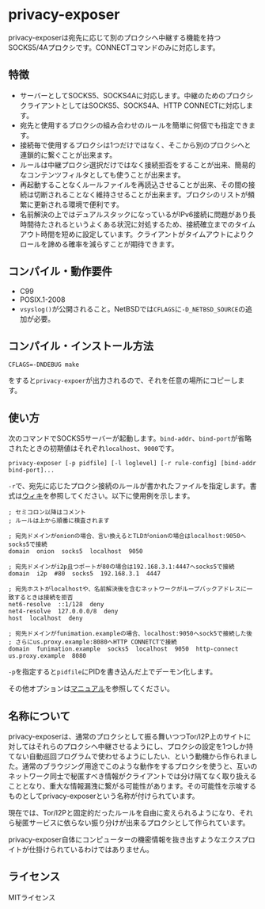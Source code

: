 # privacy-exposer

privacy-exposerは宛先に応じて別のプロクシへ中継する機能を持つSOCKS5/4Aプロクシです。CONNECTコマンドのみに対応します。

## 特徴

* サーバーとしてSOCKS5、SOCKS4Aに対応します。中継のためのプロクシクライアントとしてはSOCKS5、SOCKS4A、HTTP CONNECTに対応します。
* 宛先と使用するプロクシの組み合わせのルールを簡単に何個でも指定できます。
* 接続毎で使用するプロクシは1つだけではなく、そこから別のプロクシへと連鎖的に繋ぐことが出来ます。
* ルールは中継プロクシ選択だけではなく接続拒否をすることが出来、簡易的なコンテンツフィルタとしても使うことが出来ます。
* 再起動することなくルールファイルを再読込させることが出来、その間の接続は切断されることなく維持させることが出来ます。プロクシのリストが頻繁に更新される環境で便利です。
* 名前解決の上ではデュアルスタックになっているがIPv6接続に問題があり長時間待たされるというよくある状況に対処するため、接続確立までのタイムアウト時間を短めに設定しています。クライアントがタイムアウトによりクロールを諦める確率を減らすことが期待できます。

## コンパイル・動作要件

* C99
* POSIX.1-2008
* `vsyslog()`が公開されること。NetBSDでは`CFLAGS`に`-D_NETBSD_SOURCE`の追加が必要。

## コンパイル・インストール方法

```
CFLAGS=-DNDEBUG make
```

をすると`privacy-expoer`が出力されるので、それを任意の場所にコピーします。

## 使い方

次のコマンドでSOCKS5サーバーが起動します。`bind-addr`、`bind-port`が省略されたときの初期値はそれぞれ`localhost`、`9000`です。

```
privacy-exposer [-p pidfile] [-l loglevel] [-r rule-config] [bind-addr bind-port]...
```

`-r`で、宛先に応じたプロクシ接続のルールが書かれたファイルを指定します。書式は[ウィキ](https://github.com/hcmiya/privacy-exposer/wiki/%E3%83%AB%E3%83%BC%E3%83%AB%E3%83%95%E3%82%A1%E3%82%A4%E3%83%AB%E6%96%87%E6%B3%95)を参照してください。以下に使用例を示します。

```
; セミコロン以降はコメント
; ルールは上から順番に検査されます

; 宛先ドメインがonionの場合、言い換えるとTLDがonionの場合はlocalhost:9050へsocks5で接続
domain  onion  socks5  localhost  9050

; 宛先ドメインがi2p且つポートが80の場合は192.168.3.1:4447へsocks5で接続
domain  i2p  #80  socks5  192.168.3.1  4447

; 宛先ホストがlocalhostや、名前解決後を含むネットワークがループバックアドレスに一致するときは接続を拒否
net6-resolve  ::1/128  deny
net4-resolve  127.0.0.0/8  deny
host  localhost  deny

; 宛先ドメインがfunimation.exampleの場合、localhost:9050へsock5で接続した後
; さらにus.proxy.example:8080へHTTP CONNETCTで接続
domain  funimation.example  socks5  localhost  9050  http-connect  us.proxy.example  8080
```

`-p`を指定すると`pidfile`にPIDを書き込んだ上でデーモン化します。

その他オプションは[マニュアル](https://github.com/hcmiya/privacy-exposer/wiki/privacy-exposer%E3%83%9E%E3%83%8B%E3%83%A5%E3%82%A2%E3%83%AB)を参照してください。

## 名称について

privacy-exposerは、通常のプロクシとして振る舞いつつTor/I2P上のサイトに対してはそれらのプロクシへ中継させるようにし、プロクシの設定を1つしか持てない自動巡回プログラムで使わせるようにしたい、という動機から作られました。通常のブラウジング用途でこのような動作をするプロクシを使うと、互いのネットワーク同士で秘匿すべき情報がクライアントでは分け隔てなく取り扱えることとなり、重大な情報漏洩に繋がる可能性があります。その可能性を示唆するものとしてprivacy-exposerという名称が付けられています。

現在では、Tor/I2Pと固定的だったルールを自由に変えられるようになり、それら秘匿サービスに依らない振り分けが出来るプロクシとして作られています。

privacy-exposer自体にコンピューターの機密情報を抜き出すようなエクスプロイトが仕掛けられているわけではありません。

## ライセンス

MITライセンス
